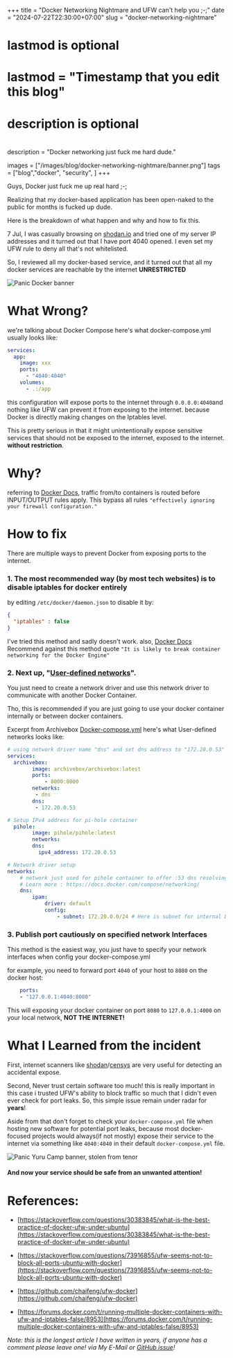+++
title = "Docker Networking Nightmare and UFW can't help you ;-;"
date = "2024-07-22T22:30:00+07:00"
slug = "docker-networking-nightmare"

#
# lastmod is optional
#
# lastmod = "Timestamp that you edit this blog"

#
# description is optional
#
description = "Docker networking just fuck me hard dude."

images = ["/images/blog/docker-networking-nightmare/banner.png"]
tags = ["blog","docker", "security", ]
+++

Guys, Docker just fuck me up real hard ;-;

Realizing that my docker-based application has been open-naked to the public for months is fucked up dude.

Here is the breakdown of what happen and why and how to fix this.

7 Jul, I was casually browsing on [shodan.io](https://shodan.io) and tried one of my server IP addresses and it turned out that I have port 4040 opened. I even set my UFW rule to deny all that's not whitelisted.

So, I reviewed all my docker-based service, and it turned out that all my docker services are reachable by the internet **UNRESTRICTED**

![Panic Docker banner](/images/blog/docker-networking-nightmare/banner.png)

# What Wrong?
we're talking about Docker Compose here's what docker-compose.yml usually looks like:

```yaml
services:
  app:
    image: xxx
    ports:
      - "4040:4040"
    volumes:
      - .:/app
```

this configuration will expose ports to the internet through `0.0.0.0:4040`and nothing like UFW can prevent it from exposing to the internet.
because Docker is directly making changes on the Iptables level.

This is pretty serious in that it might unintentionally expose sensitive services that should not be exposed to the internet, exposed to the internet. **without restriction**.

# Why?

referring to [Docker Docs](https://docs.docker.com/network/packet-filtering-firewalls/#docker-and-ufw), traffic from/to containers is routed before INPUT/OUTPUT rules apply. This bypass all rules `"effectively ignoring your firewall configuration."`

# How to fix
There are multiple ways to prevent Docker from exposing ports to the internet.

### 1. The most recommended way (by most **tech** websites) is to disable iptables for docker entirely
by editing `/etc/docker/daemon.json` to disable it by:
```json
{
  "iptables" : false 
}
```
I've tried this method and sadly doesn't work. also, [Docker Docs](https://docs.docker.com/network/packet-filtering-firewalls/#prevent-docker-from-manipulating-iptables) Recommend against this method quote `"It is likely to break container networking for the Docker Engine"`

### 2. Next up, "[User-defined networks](https://docs.docker.com/network/#user-defined-networks)".

You just need to create a network driver and use this network driver to communicate with another Docker Container.

Tho, this is recommended if you are just going to use your docker container internally or between docker containers.

Excerpt from Archivebox [Docker-compose.yml](https://raw.githubusercontent.com/ArchiveBox/ArchiveBox/dev/docker-compose.yml) here's what User-defined networks looks like:
```yaml
# using network driver name "dns" and set dns address to "172.20.0.53" for the "main" the container
services:
  archivebox:
        image: archivebox/archivebox:latest
        ports:
            - 8000:8000
        networks:
         - dns
        dns:
         - 172.20.0.53

# Setup IPv4 address for pi-hole container
  pihole:
        image: pihole/pihole:latest
        networks:
        dns:
          ipv4_address: 172.20.0.53

# Network driver setup
networks:
    # network just used for pihole container to offer :53 dns resolving on fixed ip for archivebox container
    # Learn more : https://docs.docker.com/compose/networking/
    dns:
        ipam:
            driver: default
            config:
                - subnet: 172.20.0.0/24 # Here is subnet for internal Docker Network ip address
```

### 3. Publish port cautiously on specified network Interfaces

This method is the easiest way, you just have to specify your network interfaces when config your docker-compose.yml

for example, you need to forward port `4040` of your host to `8080` on the docker host:

```yaml
    ports:
    - "127.0.0.1:4040:8080"
```
This will exposing your docker container on port `8080` to `127.0.0.1:4000` on your local network, **NOT THE INTERNET!**

# What I Learned from the incident
First, internet scanners like [shodan](https://shodan.io)/[censys](https://censys.io) are very useful for detecting an accidental expose.

Second, Never trust certain software too much! this is really important in this case i trusted UFW's ability to block traffic so much that I didn't even ever check for port leaks. So, this simple issue remain under radar for **years**!

Aside from that don't forget to check your `docker-compose.yml` file when hosting new software for potential port leaks, because most docker-focused projects would always(if not mostly) expose their service to the internet via something like `4040:4040` in their default `docker-compose.yml` file.

![Panic Yuru Camp banner, stolen from tenor](/images/blog/docker-networking-nightmare/yuru_camp_insert.gif)

#### And now your service should be safe from an unwanted attention!

# References:
- [https://stackoverflow.com/questions/30383845/what-is-the-best-practice-of-docker-ufw-under-ubuntu](https://stackoverflow.com/questions/30383845/what-is-the-best-practice-of-docker-ufw-under-ubuntu)

- [https://stackoverflow.com/questions/73916855/ufw-seems-not-to-block-all-ports-ubuntu-with-docker](https://stackoverflow.com/questions/73916855/ufw-seems-not-to-block-all-ports-ubuntu-with-docker)

- [https://github.com/chaifeng/ufw-docker](https://github.com/chaifeng/ufw-docker)

- [https://forums.docker.com/t/running-multiple-docker-containers-with-ufw-and-iptables-false/8953](https://forums.docker.com/t/running-multiple-docker-containers-with-ufw-and-iptables-false/8953)

*Note: this is the longest article I have written in years, if anyone has a comment please leave one! via My E-Mail or [GitHub issue](https://github.com/minoplhy/hugo-owu-se/issues)!*